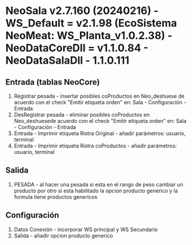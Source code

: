 # NeoSala v2.7.160 (20240216) - WS_Default = v2.1.98 (EcoSistema NeoMeat: WS_Planta_v1.0.2.38) - NeoDataCoreDll = v1.1.0.84 - NeoDataSalaDll - 1.1.0.111	

## Entrada (tablas NeoCore)
<ol>
 	<li>Registrar pesada - insertar posibles coProductos en Neo_deshuese de acuerdo con el check "Emitir etiqueta orden" en: Sala - Configuración - Entrada</li>
  	<li>DesRegistrar pesada - eliminar posibles coProductos en Neo_deshuesede acuerdo con el check "Emitir etiqueta orden" en: Sala - Configuración - Entrada</li>
  	<li>Entrada - Imprimir etiqueta Ristra Original - añadir parámetros: usuario, terminal</li>
	<li>Entrada - Imprimir etiqueta Ristra coProductos - añadir parámetros: usuario, terminal</li>
	</ol>

##  Salida
<ol>
 	<li>PESADA - al hacer una pesada si esta en el rango de peso cambiar un producto por otro si esta habilitado la opcion producto generico y la formula tiene productos genericos</li>
	</ol>
 
##  Configuración
<ol>
 	<li>Datos Conexión - incorporar WS principal y WS Secundario</li>
	<li>Salida - añadir opcion producto generico</li>
	</ol>

